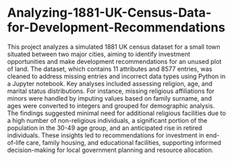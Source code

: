 # Analyzing-1881-UK-Census-Data-for-Development-Recommendations

This project analyzes a simulated 1881 UK census dataset for a small town situated between two major cities, aiming to identify investment opportunities and make development recommendations for an unused plot of land. The dataset, which contains 11 attributes and 8577 entries, was cleaned to address missing entries and incorrect data types using Python in a Jupyter notebook. Key analyses included assessing religion, age, and marital status distributions. For instance, missing religious affiliations for minors were handled by imputing values based on family surname, and ages were converted to integers and grouped for demographic analysis. The findings suggested minimal need for additional religious facilities due to a high number of non-religious individuals, a significant portion of the population in the 30-49 age group, and an anticipated rise in retired individuals. These insights led to recommendations for investment in end-of-life care, family housing, and educational facilities, supporting informed decision-making for local government planning and resource allocation.
